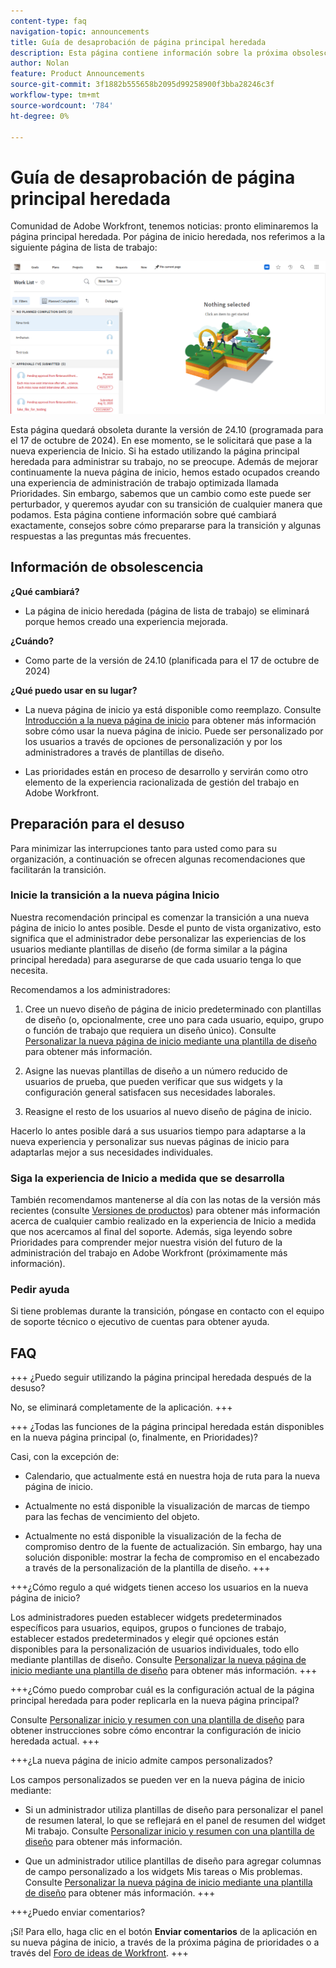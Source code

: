 ```yaml
---
content-type: faq
navigation-topic: announcements
title: Guía de desaprobación de página principal heredada
description: Esta página contiene información sobre la próxima obsolescencia de la página principal heredada.
author: Nolan
feature: Product Announcements
source-git-commit: 3f1882b555658b2095d99258900f3bba28246c3f
workflow-type: tm+mt
source-wordcount: '784'
ht-degree: 0%

---
```


# Guía de desaprobación de página principal heredada

Comunidad de Adobe Workfront, tenemos noticias: pronto eliminaremos la página principal heredada. Por página de inicio heredada, nos referimos a la siguiente página de lista de trabajo:

![](assets/legacy-home-worklist-view.png)

Esta página quedará obsoleta durante la versión de 24.10 (programada para el 17 de octubre de 2024). En ese momento, se le solicitará que pase a la nueva experiencia de Inicio. Si ha estado utilizando la página principal heredada para administrar su trabajo, no se preocupe. Además de mejorar continuamente la nueva página de inicio, hemos estado ocupados creando una experiencia de administración de trabajo optimizada llamada Prioridades.
Sin embargo, sabemos que un cambio como este puede ser perturbador, y queremos ayudar con su transición de cualquier manera que podamos. Esta página contiene información sobre qué cambiará exactamente, consejos sobre cómo prepararse para la transición y algunas respuestas a las preguntas más frecuentes.

## Información de obsolescencia

**¿Qué cambiará?**

* La página de inicio heredada (página de lista de trabajo) se eliminará porque hemos creado una experiencia mejorada.

**¿Cuándo?**

* Como parte de la versión de 24.10 (planificada para el 17 de octubre de 2024)

**¿Qué puedo usar en su lugar?**

* La nueva página de inicio ya está disponible como reemplazo. Consulte [Introducción a la nueva página de inicio](/help/quicksilver/workfront-basics/using-home/new-home/get-started-with-new-home.md) para obtener más información sobre cómo usar la nueva página de inicio. Puede ser personalizado por los usuarios a través de opciones de personalización y por los administradores a través de plantillas de diseño.

* Las prioridades están en proceso de desarrollo y servirán como otro elemento de la experiencia racionalizada de gestión del trabajo en Adobe Workfront.

## Preparación para el desuso

Para minimizar las interrupciones tanto para usted como para su organización, a continuación se ofrecen algunas recomendaciones que facilitarán la transición.

### Inicie la transición a la nueva página Inicio

Nuestra recomendación principal es comenzar la transición a una nueva página de inicio lo antes posible. Desde el punto de vista organizativo, esto significa que el administrador debe personalizar las experiencias de los usuarios mediante plantillas de diseño (de forma similar a la página principal heredada) para asegurarse de que cada usuario tenga lo que necesita.

Recomendamos a los administradores:

1. Cree un nuevo diseño de página de inicio predeterminado con plantillas de diseño (o, opcionalmente, cree uno para cada usuario, equipo, grupo o función de trabajo que requiera un diseño único). Consulte [Personalizar la nueva página de inicio mediante una plantilla de diseño](/help/quicksilver/administration-and-setup/customize-workfront/use-layout-templates/customize-new-home-layout-template.md) para obtener más información.

1. Asigne las nuevas plantillas de diseño a un número reducido de usuarios de prueba, que pueden verificar que sus widgets y la configuración general satisfacen sus necesidades laborales.

1. Reasigne el resto de los usuarios al nuevo diseño de página de inicio.

Hacerlo lo antes posible dará a sus usuarios tiempo para adaptarse a la nueva experiencia y personalizar sus nuevas páginas de inicio para adaptarlas mejor a sus necesidades individuales.

### Siga la experiencia de Inicio a medida que se desarrolla

También recomendamos mantenerse al día con las notas de la versión más recientes (consulte [Versiones de productos](/help/quicksilver/product-announcements/product-releases/product-releases.md)) para obtener más información acerca de cualquier cambio realizado en la experiencia de Inicio a medida que nos acercamos al final del soporte. Además, siga leyendo sobre Prioridades para comprender mejor nuestra visión del futuro de la administración del trabajo en Adobe Workfront (próximamente más información).

### Pedir ayuda

Si tiene problemas durante la transición, póngase en contacto con el equipo de soporte técnico o ejecutivo de cuentas para obtener ayuda.

## FAQ

+++ ¿Puedo seguir utilizando la página principal heredada después de la desuso?

No, se eliminará completamente de la aplicación.
+++

+++ ¿Todas las funciones de la página principal heredada están disponibles en la nueva página principal (o, finalmente, en Prioridades)?

Casi, con la excepción de:

* Calendario, que actualmente está en nuestra hoja de ruta para la nueva página de inicio.

* Actualmente no está disponible la visualización de marcas de tiempo para las fechas de vencimiento del objeto.

* Actualmente no está disponible la visualización de la fecha de compromiso dentro de la fuente de actualización. Sin embargo, hay una solución disponible: mostrar la fecha de compromiso en el encabezado a través de la personalización de la plantilla de diseño.
+++

+++¿Cómo regulo a qué widgets tienen acceso los usuarios en la nueva página de inicio?

Los administradores pueden establecer widgets predeterminados específicos para usuarios, equipos, grupos o funciones de trabajo, establecer estados predeterminados y elegir qué opciones están disponibles para la personalización de usuarios individuales, todo ello mediante plantillas de diseño. Consulte [Personalizar la nueva página de inicio mediante una plantilla de diseño](/help/quicksilver/administration-and-setup/customize-workfront/use-layout-templates/customize-new-home-layout-template.md) para obtener más información.
+++

+++¿Cómo puedo comprobar cuál es la configuración actual de la página principal heredada para poder replicarla en la nueva página principal?

Consulte [Personalizar inicio y resumen con una plantilla de diseño](/help/quicksilver/administration-and-setup/customize-workfront/use-layout-templates/customize-home-summary-layout-template.md) para obtener instrucciones sobre cómo encontrar la configuración de inicio heredada actual.
+++

+++¿La nueva página de inicio admite campos personalizados?

Los campos personalizados se pueden ver en la nueva página de inicio mediante:

* Si un administrador utiliza plantillas de diseño para personalizar el panel de resumen lateral, lo que se reflejará en el panel de resumen del widget Mi trabajo. Consulte [Personalizar inicio y resumen con una plantilla de diseño](/help/quicksilver/administration-and-setup/customize-workfront/use-layout-templates/customize-home-summary-layout-template.md) para obtener más información.

* Que un administrador utilice plantillas de diseño para agregar columnas de campo personalizado a los widgets Mis tareas o Mis problemas. Consulte [Personalizar la nueva página de inicio mediante una plantilla de diseño](/help/quicksilver/administration-and-setup/customize-workfront/use-layout-templates/customize-new-home-layout-template.md) para obtener más información.
+++

+++¿Puedo enviar comentarios?

¡Sí! Para ello, haga clic en el botón **Enviar comentarios** de la aplicación en su nueva página de inicio, a través de la próxima página de prioridades o a través del [Foro de ideas de Workfront](https://experienceleaguecommunities.adobe.com/t5/workfront-ideas/idb-p/workfront-ideas).
+++
